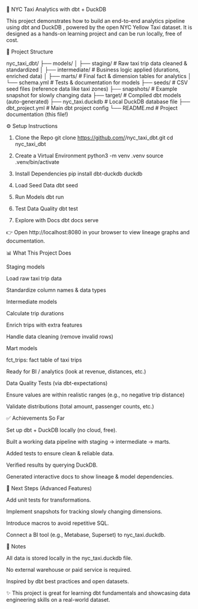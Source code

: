 🗽 NYC Taxi Analytics with dbt + DuckDB

This project demonstrates how to build an end-to-end analytics pipeline using dbt
 and DuckDB
, powered by the open NYC Yellow Taxi dataset.
It is designed as a hands-on learning project and can be run locally, free of cost.

📂 Project Structure

nyc_taxi_dbt/
├── models/
│   ├── staging/          # Raw taxi trip data cleaned & standardized
│   ├── intermediate/     # Business logic applied (durations, enriched data)
│   ├── marts/            # Final fact & dimension tables for analytics
│   └── schema.yml        # Tests & documentation for models
├── seeds/                # CSV seed files (reference data like taxi zones)
├── snapshots/            # Example snapshot for slowly changing data
├── target/               # Compiled dbt models (auto-generated)
├── nyc_taxi.duckdb       # Local DuckDB database file
├── dbt_project.yml       # Main dbt project config
└── README.md             # Project documentation (this file!)

⚙️ Setup Instructions
1. Clone the Repo
git clone https://github.com/<your-username>/nyc_taxi_dbt.git
cd nyc_taxi_dbt

2. Create a Virtual Environment
python3 -m venv .venv
source .venv/bin/activate

3. Install Dependencies
pip install dbt-duckdb duckdb

4. Load Seed Data
dbt seed

5. Run Models
dbt run

6. Test Data Quality
dbt test

7. Explore with Docs
dbt docs serve


👉 Open http://localhost:8080
 in your browser to view lineage graphs and documentation.

📊 What This Project Does

Staging models

Load raw taxi trip data

Standardize column names & data types

Intermediate models

Calculate trip durations

Enrich trips with extra features

Handle data cleaning (remove invalid rows)

Mart models

fct_trips: fact table of taxi trips

Ready for BI / analytics (look at revenue, distances, etc.)

Data Quality Tests (via dbt-expectations)

Ensure values are within realistic ranges (e.g., no negative trip distance)

Validate distributions (total amount, passenger counts, etc.)

✅ Achievements So Far

Set up dbt + DuckDB locally (no cloud, free).

Built a working data pipeline with staging → intermediate → marts.

Added tests to ensure clean & reliable data.

Verified results by querying DuckDB.

Generated interactive docs to show lineage & model dependencies.

🚀 Next Steps (Advanced Features)

Add unit tests for transformations.

Implement snapshots for tracking slowly changing dimensions.

Introduce macros to avoid repetitive SQL.

Connect a BI tool (e.g., Metabase, Superset) to nyc_taxi.duckdb.

📝 Notes

All data is stored locally in the nyc_taxi.duckdb file.

No external warehouse or paid service is required.

Inspired by dbt best practices and open datasets.

✨ This project is great for learning dbt fundamentals and showcasing data engineering skills on a real-world dataset.
